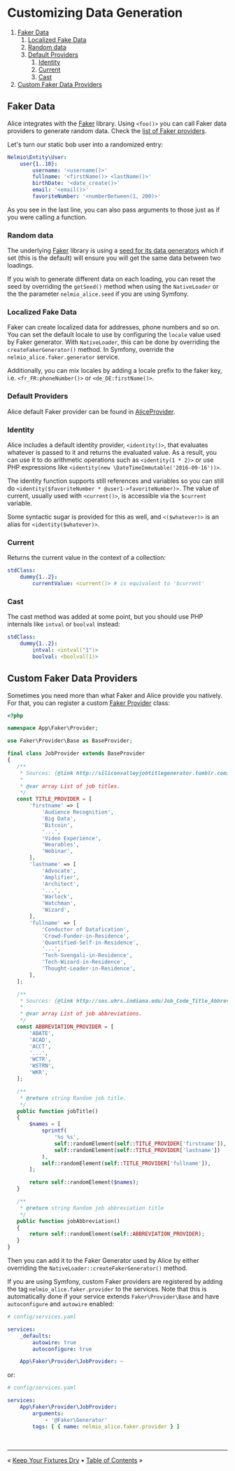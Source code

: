 # Customizing Data Generation

1. [Faker Data](#faker-data)
    1. [Localized Fake Data](#localized-fake-data)
    1. [Random data](#random-data)
    1. [Default Providers](#default-providers)
        1. [Identity](#identity)
        1. [Current](#current)
        1. [Cast](#cast)
1. [Custom Faker Data Providers](#custom-faker-data-providers)


## Faker Data

Alice integrates with the [Faker][1] library. Using `<foo()>` you can call Faker
data providers to generate random data. Check the
[list of Faker providers](https://github.com/fzaninotto/Faker#formatters).

Let's turn our static bob user into a randomized entry:

```yaml
Nelmio\Entity\User:
    user{1..10}:
        username: '<username()>'
        fullname: '<firstName()> <lastName()>'
        birthDate: '<date_create()>'
        email: '<email()>'
        favoriteNumber: '<numberBetween(1, 200)>'
```

As you see in the last line, you can also pass arguments to those just as if
you were calling a function.


### Random data

The underlying [Faker][1] library is using a [seed for its data generators][2]
which if set (this is the default) will ensure you will get the same data
between two loadings.

If you wish to generate different data on each loading, you can reset the seed
by overriding the `getSeed()` method when using the `NativeLoader` or the
the parameter `nelmio_alice.seed` if you are using Symfony.


### Localized Fake Data

Faker can create localized data for addresses, phone numbers and so on. You can
set the default locale to use by configuring the `locale` value used by Faker
generator. With `NativeLoader`, this can be done by overriding the
`createFakerGenerator()` method. In Symfony, override the
`nelmio_alice.faker.generator` service.

Additionally, you can mix locales by adding a locale prefix to the faker key,
i.e. `<fr_FR:phoneNumber()>` or `<de_DE:firstName()>`.


### Default Providers

Alice default Faker provider can be found in [AliceProvider](../src/Faker/Provider/AliceProvider.php).

### Identity

Alice includes a default identity provider, `<identity()>`, that evaluates whatever
is passed to it and returns the evaluated value. As a result, you can use it to do
arithmetic operations such as `<identity(1 * 2)>` or use PHP expressions like
`<identity(new \DateTimeImmutable('2016-09-16'))>`.

The identity function supports still references and variables so you can still do
`<identity($favoriteNumber * @user1->favoriteNumber)>`. The value of current,
usually used with `<current()>`, is accessible via the `$current` variable.

Some syntactic sugar is provided for this as well, and `<($whatever)>` is an alias
for `<identity($whatever)>`.


### Current

Returns the current value in the context of a collection:

```yaml
stdClass:
    dummy{1..2}:
        currentValue: <current()> # is equivalent to '$current'
```


### Cast

The cast method was added at some point, but you should use PHP internals like `intval` or `boolval` instead:

```yaml
stdClass:
    dummy{1..2}:
        intval: <intval("1")>
        boolval: <boolval(1)>
```


## Custom Faker Data Providers

Sometimes you need more than what Faker and Alice provide you natively. For
that, you can register a custom [Faker Provider](https://github.com/fzaninotto/Faker/tree/master/src/Faker/Provider) class:

```php
<?php

namespace App\Faker\Provider;

use Faker\Provider\Base as BaseProvider;

final class JobProvider extends BaseProvider
{
   /**
    * Sources: {@link http://siliconvalleyjobtitlegenerator.tumblr.com/}
    *
    * @var array List of job titles.
    */
   const TITLE_PROVIDER = [
       'firstname' => [
           'Audience Recognition',
           'Big Data',
           'Bitcoin',
           '...',
           'Video Experience',
           'Wearables',
           'Webinar',
       ],
       'lastname' => [
           'Advocate',
           'Amplifier',
           'Architect',
           '...',
           'Warlock',
           'Watchman',
           'Wizard',
       ],
       'fullname' => [
           'Conductor of Datafication',
           'Crowd-Funder-in-Residence',
           'Quantified-Self-in-Residence',
           '...',
           'Tech-Svengali-in-Residence',
           'Tech-Wizard-in-Residence',
           'Thought-Leader-in-Residence',
       ],
   ];

   /**
    * Sources: {@link http://sos.uhrs.indiana.edu/Job_Code_Title_Abbreviation_List.htm}
    *
    * @var array List of job abbreviations.
    */
   const ABBREVIATION_PROVIDER = [
       'ABATE',
       'ACAD',
       'ACCT',
       '...',
       'WCTR',
       'WSTRN',
       'WKR',
   ];

   /**
    * @return string Random job title.
    */
   public function jobTitle()
   {
       $names = [
           sprintf(
               '%s %s',
               self::randomElement(self::TITLE_PROVIDER['firstname']),
               self::randomElement(self::TITLE_PROVIDER['lastname'])
           ),
           self::randomElement(self::TITLE_PROVIDER['fullname']),
       ];

       return self::randomElement($names);
   }

   /**
    * @return string Random job abbreviation title
    */
   public function jobAbbreviation()
   {
       return self::randomElement(self::ABBREVIATION_PROVIDER);
   }
}
```

Then you can add it to the Faker Generator used by Alice by either overriding
the `NativeLoader::createFakerGenerator()` method.
 
If you are using Symfony, custom Faker providers are registered by adding the
tag `nelmio_alice.faker.provider` to the services. Note that this is automatically
done if your service extends `Faker\Provider\Base` and have `autoconfigure` and `autowire` enabled:

```yaml
# config/services.yaml

services:
    _defaults:
        autowire: true
        autoconfigure: true

    App\Faker\Provider\JobProvider: ~
```

or:


```yaml
# config/services.yaml

services:
    App\Faker\Provider\JobProvider:
        arguments:
            - '@Faker\Generator'
        tags: [ { name: nelmio_alice.faker.provider } ]
```


<br />
<hr />

« [Keep Your Fixtures Dry](fixtures-refactoring.md) • [Table of Contents](../README.md#table-of-contents) »


[1]: https://github.com/fzaninotto/Faker
[2]: https://github.com/fzaninotto/Faker#seeding-the-generator
